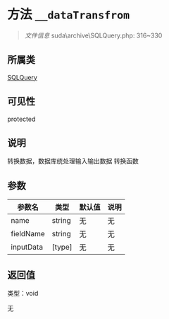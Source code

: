 # 方法 `__dataTransfrom`

> *文件信息* suda\archive\SQLQuery.php: 316~330

## 所属类 

[SQLQuery](../SQLQuery.md)

## 可见性

 protected 

## 说明

转换数据，数据库统处理输入输出数据
转换函数


## 参数


| 参数名 | 类型 | 默认值 | 说明 |
|--------|-----|-------|-------|
| name |  string | 无 | 无 |
| fieldName |  string | 无 | 无 |
| inputData |  [type] | 无 | 无 |



## 返回值

类型：void

无

